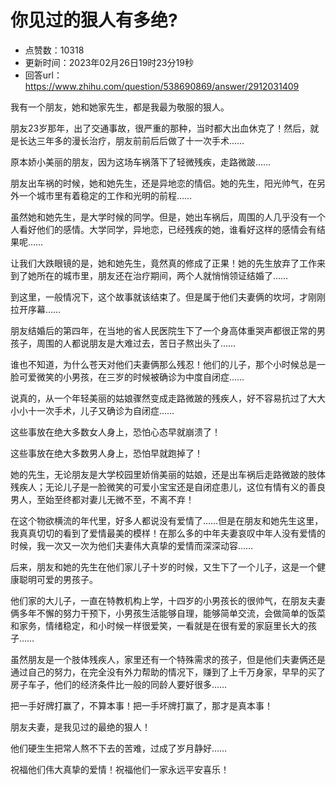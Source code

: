 # 你见过的狠人有多绝?
- 点赞数：10318
- 更新时间：2023年02月26日19时23分19秒
- 回答url：https://www.zhihu.com/question/538690869/answer/2912031409
<body>
 <p data-pid="5OBgreg_">我有一个朋友，她和她家先生，都是我最为敬服的狠人。</p>
 <p data-pid="kyP0lgdp">朋友23岁那年，出了交通事故，很严重的那种，当时都大出血休克了！然后，就是长达三年多的漫长治疗，朋友前前后后做了十一次手术……</p>
 <p data-pid="JS70u6-R">原本娇小美丽的朋友，因为这场车祸落下了轻微残疾，走路微跛……</p>
 <p data-pid="G7iwdvTb">朋友出车祸的时候，她和她先生，还是异地恋的情侣。她的先生，阳光帅气，在另外一个城市里有着稳定的工作和光明的前程……</p>
 <p data-pid="o-e-pgDr">虽然她和她先生，是大学时候的同学。但是，她出车祸后，周围的人几乎没有一个人看好他们的感情。大学同学，异地恋，已经残疾的她，谁看好这样的感情会有结果呢……</p>
 <p data-pid="foOoqOl2">让我们大跌眼镜的是，她和她先生，竟然真的修成了正果！她的先生放弃了工作来到了她所在的城市里，朋友还在治疗期间，两个人就悄悄领证结婚了……</p>
 <p data-pid="E-MCzLLu">到这里，一般情况下，这个故事就该结束了。但是属于他们夫妻俩的坎坷，才刚刚拉开序幕……</p>
 <p data-pid="qC1dxn5v">朋友结婚后的第四年，在当地的省人民医院生下了一个身高体重哭声都很正常的男孩子，周围的人都说朋友是大难过去，苦日子熬出头了……</p>
 <p data-pid="UPk4gmEF">谁也不知道，为什么苍天对他们夫妻俩那么残忍！他们的儿子，那个小时候总是一脸可爱微笑的小男孩，在三岁的时候被确诊为中度自闭症……</p>
 <p data-pid="u9YfDfbN">说真的，从一个年轻美丽的姑娘骤然变成走路微跛的残疾人，好不容易抗过了大大小小十一次手术，儿子又确诊为自闭症……</p>
 <p data-pid="JMYnY64f">这些事放在绝大多数女人身上，恐怕心态早就崩溃了！</p>
 <p data-pid="EZrjJgf_">这些事放在绝大多数男人身上，恐怕早就跑掉了！</p>
 <p data-pid="BtpLum_B">她的先生，无论朋友是大学校园里娇俏美丽的姑娘，还是出车祸后走路微跛的肢体残疾人；无论儿子是一脸微笑的可爱小宝宝还是自闭症患儿，这位有情有义的善良男人，至始至终都对妻儿无微不至，不离不弃！</p>
 <p data-pid="5zgWu91X">在这个物欲横流的年代里，好多人都说没有爱情了……但是在朋友和她先生这里，我真真切切的看到了爱情最美的模样！在那么多的中年夫妻哀叹中年人没有爱情的时候，我一次又一次为他们夫妻伟大真挚的爱情而深深动容……</p>
 <p data-pid="koVK5oIr">后来，朋友和她的先生在他们家儿子十岁的时候，又生下了一个儿子，这是一个健康聪明可爱的男孩子。</p>
 <p data-pid="GtyT3JZj">他们家的大儿子，一直在特教机构上学，十四岁的小男孩长的很帅气，在朋友夫妻俩多年不懈的努力干预下，小男孩生活能够自理，能够简单交流，会做简单的饭菜和家务，情绪稳定，和小时候一样很爱笑，一看就是在很有爱的家庭里长大的孩子……</p>
 <p data-pid="xIU8tOks">虽然朋友是一个肢体残疾人，家里还有一个特殊需求的孩子，但是他们夫妻俩还是通过自己的努力，在完全没有外力帮助的情况下，赚到了上千万身家，早早的买了房子车子，他们的经济条件比一般的同龄人要好很多……</p>
 <p data-pid="tC9dxdCQ">把一手好牌打赢了，不算本事！把一手坏牌打赢了，那才是真本事！</p>
 <p data-pid="NX7gYhCN">朋友夫妻，是我见过的最绝的狠人！</p>
 <p data-pid="iu_dKS3S">他们硬生生把常人熬不下去的苦难，过成了岁月静好……</p>
 <p data-pid="-JULwaJY">祝福他们伟大真挚的爱情！祝福他们一家永远平安喜乐！</p>
</body>